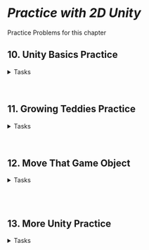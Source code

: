 # ***Practice with 2D Unity***
Practice Problems for this chapter

## 10. Unity Basics Practice
<details>
<summary> Tasks </summary>

* Create a Unity Project and add sprites
* Add sprites to scene
* Run the game

</details>
<br></br>

## 11. Growing Teddies Practice

<details>
<summary> Tasks </summary>

* Make yellow teddy bear 4 times as large.
- [Yellow Bear Script Code](scriptsEx11/YellowTeddyBear.cs)  

* Make the green teddy bear 3 times as tall.
- [Green Bear Script code](scriptsEx11/GreenTeddyBear.cs)

* Make the purple teddy bear 3 times as wide.
- [Purple Bear Script code](scriptsEx11/PurpleTeddyBear.cs)

Caution: 
- Unity requires the name of a .cs file and the name of the class in that .cs file match exactly.

- If you try to rename a script after it has been created, Unity changes the name of the .cs file, but leaves the default name of the class in that file instead of changing it to the new one. 
    - The script will compile fine in MonoDevelop and Visual Studio, but Unity will give you an error when you try to attach it to a game object in your scene.

- To fix this:
    - Right click on the class name in the script and select "Rename..." in the popup menu. 
    - Type in the name of the script as the class name and press "Apply" in the renaming dialog. 
    - Now the name of class and the name of the .cs file match, so Unity will let you attach the script to the  game object in your scene

<br></br>

![Growing Teddies Result](images/GrowingTeddiesPic.jpg)


</details>
<br></br>

## 12. Move That Game Object
<details>
<summary> Tasks </summary>

* Add a game object with physics
* Move the game object
* Play with force

</details>

<br></br>


## 13. More Unity Practice

<details>
<summary> Tasks </summary>

* Create a project and add sprites
* Add sprites to scene
* Make teddy bears move 

</details>